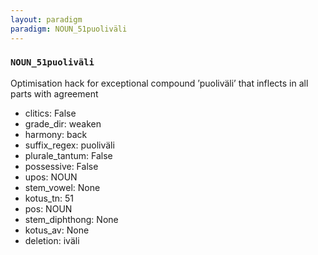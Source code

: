 ```yaml
---
layout: paradigm
paradigm: NOUN_51puoliväli
---
```

### ` NOUN_51puoliväli `

Optimisation hack for exceptional compound ’puoliväli’ that inflects in all parts with agreement
* clitics: False
* grade_dir: weaken
* harmony: back
* suffix_regex: puoliväli
* plurale_tantum: False
* possessive: False
* upos: NOUN
* stem_vowel: None
* kotus_tn: 51
* pos: NOUN
* stem_diphthong: None
* kotus_av: None
* deletion: iväli
